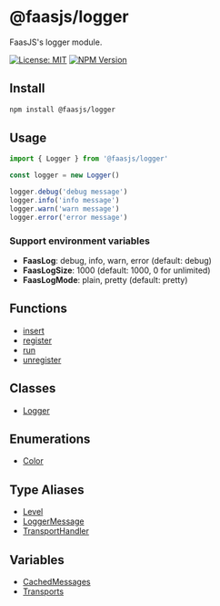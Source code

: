 # @faasjs/logger

FaasJS's logger module.

[![License: MIT](https://img.shields.io/npm/l/@faasjs/logger.svg)](https://github.com/faasjs/faasjs/blob/main/packages/logger/LICENSE)
[![NPM Version](https://img.shields.io/npm/v/@faasjs/logger.svg)](https://www.npmjs.com/package/@faasjs/logger)

## Install

```sh
npm install @faasjs/logger
```

## Usage

```typescript
import { Logger } from '@faasjs/logger'

const logger = new Logger()

logger.debug('debug message')
logger.info('info message')
logger.warn('warn message')
logger.error('error message')
```

### Support environment variables

- **FaasLog**: debug, info, warn, error (default: debug)
- **FaasLogSize**: 1000 (default: 1000, 0 for unlimited)
- **FaasLogMode**: plain, pretty (default: pretty)

## Functions

- [insert](functions/insert.md)
- [register](functions/register.md)
- [run](functions/run.md)
- [unregister](functions/unregister.md)

## Classes

- [Logger](classes/Logger.md)

## Enumerations

- [Color](enumerations/Color.md)

## Type Aliases

- [Level](type-aliases/Level.md)
- [LoggerMessage](type-aliases/LoggerMessage.md)
- [TransportHandler](type-aliases/TransportHandler.md)

## Variables

- [CachedMessages](variables/CachedMessages.md)
- [Transports](variables/Transports.md)
